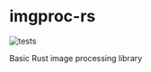# imgproc-rs

![tests](https://github.com/actions/imgproc-rs/workflows/.github/workflows/rust.yml/badge.svg)

Basic Rust image processing library
